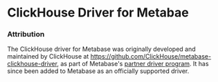 # ClickHouse Driver for Metabae

### Attribution

The ClickHouse driver for Metabase was originally developed and maintained by ClickHouse at https://github.com/ClickHouse/metabase-clickhouse-driver, as part of Metabase's [partner driver program](https://www.metabase.com/docs/latest/developers-guide/partner-and-community-drivers). It has since been added to Metabase as an officially supported driver.
